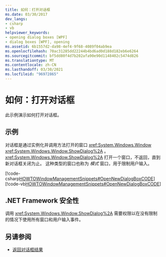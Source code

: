 ```yaml
---
title: 如何：打开对话框
ms.date: 03/30/2017
dev_langs:
- csharp
- vb
helpviewer_keywords:
- opening dialog boxes [WPF]
- dialog boxes [WPF], opening
ms.assetid: 6b1557d2-da98-4ef4-9f68-4089f04ab9ea
ms.openlocfilehash: 70ac31285dd22244b4bd6ad0d188d182eb6e6264
ms.sourcegitcommit: bf5dd80f4d7b202afa90e90d1148402c5474d826
ms.translationtype: MT
ms.contentlocale: zh-CN
ms.lasthandoff: 03/30/2021
ms.locfileid: "96972865"
---
```

# <a name="how-to-open-a-dialog-box"></a>如何：打开对话框
此示例演示如何打开对话框。  
  
## <a name="example"></a>示例  
 对话框是通过实例化并调用方法打开的窗口 <xref:System.Windows.Window> <xref:System.Windows.Window.ShowDialog%2A> 。 <xref:System.Windows.Window.ShowDialog%2A> 打开一个窗口，不返回，直到新对话框关闭为止。 这种类型的窗口也称为 *模式* 窗口，用于限制用户输入。  
  
 [!code-csharp[HOWTOWindowManagementSnippets#OpenNewDialogBoxCODE](~/samples/snippets/csharp/VS_Snippets_Wpf/HOWTOWindowManagementSnippets/CSharp/MainWindow.xaml.cs#opennewdialogboxcode)]
 [!code-vb[HOWTOWindowManagementSnippets#OpenNewDialogBoxCODE](~/samples/snippets/visualbasic/VS_Snippets_Wpf/HOWTOWindowManagementSnippets/visualbasic/mainwindow.xaml.vb#opennewdialogboxcode)]  
  
## <a name="net-framework-security"></a>.NET Framework 安全性  
 调用 <xref:System.Windows.Window.ShowDialog%2A> 需要权限以在没有限制的情况下使用所有窗口和用户输入事件。  
  
## <a name="see-also"></a>另请参阅

- [返回对话框结果](how-to-return-a-dialog-box-result.md)
